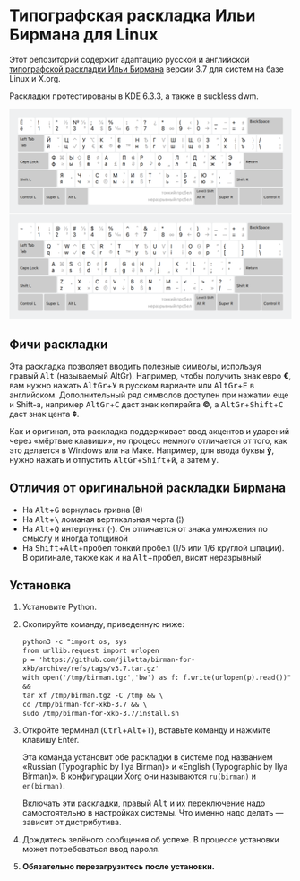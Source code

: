 # Типографская раскладка Ильи Бирмана для Linux
Этот репозиторий содержит адаптацию русской и английской [типографской раскладки Ильи Бирмана](http://ilyabirman.ru/projects/typography-layout/) версии 3.7 для систем на базе Linux и X.org.

Раскладки протестированы в KDE 6.3.3, а также в suckless dwm.

![Снимок экрана](screenshots/rubirman.png)
![Снимок экрана](screenshots/enbirman.png)

## Фичи раскладки

Эта раскладка позволяет вводить полезные символы, используя правый <kbd>Alt</kbd> (называемый AltGr). Например, чтобы получить знак евро **€**, вам нужно нажать <kbd>AltGr</kbd>+<kbd>У</kbd> в русском варианте или <kbd>AltGr</kbd>+<kbd>E</kbd> в английском. Дополнительный ряд символов доступен при нажатии еще и Shift-а, например <kbd>AltGr</kbd>+<kbd>С</kbd> даст знак копирайта **©**, а <kbd>AltGr</kbd>+<kbd>Shift</kbd>+<kbd>С</kbd> даст знак цента **¢**.

Как и оригинал, эта раскладка поддерживает ввод акцентов и ударений через «мёртвые клавиши», но процесс немного отличается от того, как это делается в Windows или на Маке. Например, для ввода буквы **ў**, нужно нажать и отпустить <kbd>AltGr</kbd>+<kbd>Shift</kbd>+<kbd>й</kbd>, а затем <kbd>у</kbd>.

## Отличия от оригинальной раскладки Бирмана

- На <kbd>Alt</kbd>+<kbd>G</kbd> вернулась гривна (₴)
- На <kbd>Alt</kbd>+<kbd>\\</kbd> ломаная вертикальная черта (¦)
- На <kbd>Alt</kbd>+<kbd>Q</kbd> интерпункт (·). Он отличается от знака умножения по смыслу и иногда толщиной
- На <kbd>Shift</kbd>+<kbd>Alt</kbd>+<kbd>пробел</kbd> тонкий пробел (1/5 или 1/6 круглой шпации). В оригинале, также как и на <kbd>Alt</kbd>+<kbd>пробел</kbd>, висит неразрывный

## Установка

1. Установите Python.

2. Скопируйте команду, приведенную ниже:

    ```
    python3 -c "import os, sys
    from urllib.request import urlopen
    p = 'https://github.com/jilotta/birman-for-xkb/archive/refs/tags/v3.7.tar.gz'
    with open('/tmp/birman.tgz','bw') as f: f.write(urlopen(p).read())" &&
    tar xf /tmp/birman.tgz -C /tmp && \
    cd /tmp/birman-for-xkb-3.7 && \
    sudo /tmp/birman-for-xkb-3.7/install.sh
    ```

3. Откройте терминал (<kbd>Ctrl</kbd>+<kbd>Alt</kbd>+<kbd>T</kbd>), вставьте команду и нажмите клавишу Enter.

    Эта команда установит обе раскладки в системе под названием «Russian (Typographic by Ilya Birman)» и «English (Typographic by Ilya Birman)». В конфигурации Xorg они называются `ru(birman)` и `en(birman)`.
    
    Включать эти раскладки, правый <kbd>Alt</kbd> и их переключение надо самостоятельно в настройках системы. Что именно надо делать — зависит от дистрибутива.

4. Дождитесь зелёного сообщения об успехе. В процессе установки может потребоваться ввод пароля.

5. **Обязательно перезагрузитесь после установки.**
